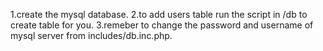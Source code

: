 1.create the mysql database.
2.to add users table run the script in /db to create table for you.
3.remeber to change the password and username of mysql server from includes/db.inc.php.


